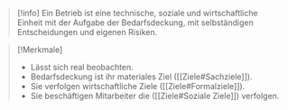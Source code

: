 >[!info]
>Ein Betrieb ist eine technische, soziale und wirtschaftliche Einheit mit der Aufgabe der Bedarfsdeckung, mit selbständigen Entscheidungen und eigenen Risiken.

>[!Merkmale]
>- Lässt sich real beobachten.
>- Bedarfsdeckung ist ihr materiales Ziel ([[Ziele#Sachziele]]).
>- Sie verfolgen wirtschaftliche Ziele ([[Ziele#Formalziele]]).
>- Sie beschäftigen Mitarbeiter die ([[Ziele#Soziale Ziele]]) verfolgen.

